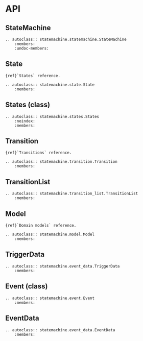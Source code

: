 # API

## StateMachine

```{eval-rst}
.. autoclass:: statemachine.statemachine.StateMachine
    :members:
    :undoc-members:
```

## State

```{seealso}
{ref}`States` reference.
```


```{eval-rst}
.. autoclass:: statemachine.state.State
    :members:
```

## States (class)

```{eval-rst}
.. autoclass:: statemachine.states.States
    :noindex:
    :members:
```

## Transition

```{seealso}
{ref}`Transitions` reference.
```

```{eval-rst}
.. autoclass:: statemachine.transition.Transition
    :members:
```

## TransitionList

```{eval-rst}
.. autoclass:: statemachine.transition_list.TransitionList
    :members:
```

## Model

```{seealso}
{ref}`Domain models` reference.
```


```{eval-rst}
.. autoclass:: statemachine.model.Model
    :members:
```

## TriggerData


```{eval-rst}
.. autoclass:: statemachine.event_data.TriggerData
    :members:
```

## Event (class)

```{eval-rst}
.. autoclass:: statemachine.event.Event
    :members:
```

## EventData

```{eval-rst}
.. autoclass:: statemachine.event_data.EventData
    :members:
```
